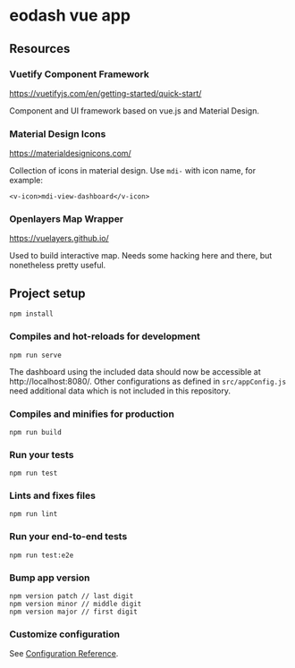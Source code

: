 # eodash vue app

## Resources
### Vuetify Component Framework
https://vuetifyjs.com/en/getting-started/quick-start/

Component and UI framework based on vue.js and Material Design.

### Material Design Icons
https://materialdesignicons.com/

Collection of icons in material design. Use `mdi-` with icon name, for example:

`<v-icon>mdi-view-dashboard</v-icon>`
### Openlayers Map Wrapper
https://vuelayers.github.io/

Used to build interactive map. Needs some hacking here and there, but nonetheless pretty useful.

## Project setup
```
npm install
```

### Compiles and hot-reloads for development
```
npm run serve
```

The dashboard using the included data should now be accessible at
http://localhost:8080/. Other configurations as defined in `src/appConfig.js`
need additional data which is not included in this repository.

### Compiles and minifies for production
```
npm run build
```

### Run your tests
```
npm run test
```

### Lints and fixes files
```
npm run lint
```

### Run your end-to-end tests
```
npm run test:e2e
```

### Bump app version
```
npm version patch // last digit
npm version minor // middle digit
npm version major // first digit
```

### Customize configuration
See [Configuration Reference](https://cli.vuejs.org/config/).
